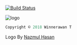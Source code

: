 [![Build Status](https://api.travis-ci.org/winnerawan/woocommerce_store.svg?branch=dev)](https://travis-ci.org/winnerawan/woocommerce_store)

![logo](https://scontent-sin6-2.xx.fbcdn.net/v/t1.0-9/30582371_800369220153508_4665458253059063808_n.png?_nc_cat=0&_nc_eui2=v1%3AAeHr-tWF3FcOo6fwNiJD5mOgVYnTbjwI5XUP9FpliBAlSkVvWsAzIaIegN_-MHDW07bNxkW_ag5W6wedSPXuel0qBb6MG7sWjvVSu9y0VM_6Ow&oh=f1f0fff155736dff5b0498ce85a983b8&oe=5B686282)

```java  
Copyright © 2018 Winnerawan T
```
Logo By [Nazmul Hasan](https://www.facebook.com/nazmul.hasan.94651774)
